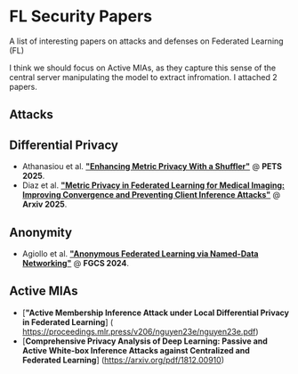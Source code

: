 # FL Security Papers

A list of interesting papers on attacks and defenses on Federated Learning (FL)

I think we should focus on Active MIAs, as they capture this sense of the central server manipulating the model to extract infromation. I attached 2 papers. 

## Attacks

## Differential Privacy

- Athanasiou et al. [**"Enhancing Metric Privacy With a Shuffler"**](https://hal.science/hal-04895564/document) @ **PETS 2025**.
- Diaz et al. [**"Metric Privacy in Federated Learning for Medical Imaging: Improving Convergence and Preventing Client Inference Attacks"**](https://arxiv.org/pdf/2502.01352) @ **Arxiv 2025**.

## Anonymity

- Agiollo et al. [**"Anonymous Federated Learning via Named-Data Networking"**](https://www.sciencedirect.com/science/article/pii/S0167739X23004144) @ **FGCS 2024**.

## Active MIAs
-  [**"Active Membership Inference Attack under Local Differential Privacy in Federated Learning**] ( https://proceedings.mlr.press/v206/nguyen23e/nguyen23e.pdf)
-   [**Comprehensive Privacy Analysis of Deep Learning: Passive and Active White-box Inference Attacks against Centralized and Federated Learning**] (https://arxiv.org/pdf/1812.00910)
